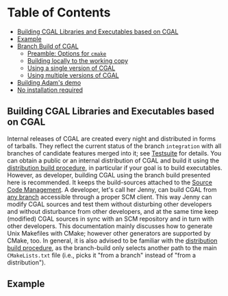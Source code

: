 <!--TOC-->

# Table of Contents
* [Building CGAL Libraries and Executables based on CGAL](#building-cgal-libraries-and-executables-based-on-cgal)
* [Example](#example)
* [Branch Build of CGAL](#branch-build-of-cgal)
  * [Preamble: Options for `cmake`](#preamble-options-for-cmake)
  * [Building locally to the working copy](#building-locally-to-the-working-copy)
  * [Using a single version of CGAL](#using-a-single-version-of-cgal)
  * [Using multiple versions of CGAL](#using-multiple-versions-of-cgal)
* [Building Adam's demo](#building-adam's-demo)
* [No installation required](#no-installation-required)

<!--TOC-->

## Building CGAL Libraries and Executables based on CGAL

Internal releases of CGAL are created every night and distributed in
forms of tarballs. They reflect the current status of the branch `integration`
with all branches of candidate features merged into it; see
[Testsuite](Developing-Features-with-Git#integrating-the-feature-branch-and-adding-it-to-the-testsuite)
for details. You can obtain a public or an internal distribution of CGAL
and build it using the [distribution build procedure](https://doc.cgal.org/latest/Manual/installation.html),
in particular if your goal is to build executables. However, as
developer, building CGAL using the branch build presented here is
recommended. It keeps the build-sources attached to the [Source Code Management](Source-Code-Management-with-Git). A
developer, let's call her Jenny, can build CGAL from [any branch](Source-Code-Management-with-Git#branches)
accessible through a proper SCM client. This way Jenny can modify CGAL
sources and test them without disturbing other developers and without
disturbance from other developers, and at the same time keep (modified)
CGAL sources in sync with an SCM repository and in turn with other
developers. This documentation mainly discusses how to generate Unix
Makefiles with CMake; however other generators are supported by CMake,
too. In general, it is also advised to be familiar with the
[distribution build procedure](https://doc.cgal.org/latest/Manual/installation.html),
as the branch-build only selects another path to the main
`CMakeLists.txt` file (i.e., picks it "from a branch" instead of "from a
distribution").

## Example

Assume that Jenny wants to try the new cool feature developed by Adam
about coloring 2D triangulations. Adam is developing his feature in the
branch `Triangulation_2-coloring-adam`. Jenny got a working copy of
`next` (or of a different branch, e.g., any of her feature branches),
e.g., by calling

``` {.bash}
 > cd /path/to/my/cgal_repository/
 > git checkout Triangulation_2-coloring-adam
 > git branch
 master
 * Triangulation_2-coloring-adam
 ...
```

**Jenny aims to compile a demo in that branch using the headers from the
branch and the CGAL libraries built from the sources contained in the
branch.** Learn next how Jenny does it.

## Branch Build of CGAL

Jenny has many options to use the *branch build* to build CGAL and then
compile some examples. The build is categorized either as in-source or
out-source. The former means that generated directories, generated
files, and the sources are placed side by side. The latter means that
generated directories and files are placed under a completely different
directory, which, for example, can be removed when not needed without
any impact on the sources. Among the different options, the in-source
option is, while possible, less typical. Thus, it is not described here.

Jenny can choose among three typical use-cases. Each case has advantages
and disadvantages, and the preferred choice depends on how Jenny's daily
work looks like.

### Preamble: Options for `cmake`

All three have in common that Jenny might enhance the calls to `cmake`
with platform-specific options or other flags as switching on or off
components of CGAL, e.g.,

``` {.bash}
  -DWITH_CGAL_Core=ON -DWITH_CGAL_Qt5=ON -DWITH_CGAL_ImageIO=ON -DWITH_examples=OFF -DWITH_demos=OFF
```

or configuring external libraries, e.g.,

``` {.bash}
 -DWITH_MPFI=ON -DWITH_RS=ON -DWITH_LEDA=ON -DLEDA_CXX_FLAGS=-ffriend-injection -DLEDA_INCLUDE_DIR=$EXACUS_LEDA/incl/ -DLEDA_LIBRARIES=$EXACUS_LEDA/libleda.so -DLEDA_LINKER_FLAGS=-lX11  
```

or any other option valid for `cmake`, e.g.

``` {.bash}
 -DCMAKE_BUILD_TYPE=Debug
```

All possible options and external libraries can be found in the
[Installation manual](https://doc.cgal.org/latest/Manual/installation.html#title22).
So, assume next that Jenny knows the options according to her platform
and liking when calling `cmake`. For simplicity, these options are not
mentioned in the next examples.

Those options can also be set using the CMake GUI `cmake-gui`.

### Building locally to the working copy

Jenny can set `$CGAL_DIR` to `/path/to/my/cgal_repository/build`. It
couples the sources and the build closer while still having an
out-of-source-build.

``` {.bash}
  > mkdir /path/to/my/cgal_repository/build
  > cd /path/to/my/cgal_repository/build
  > cmake ..
  > make
  > export CGAL_DIR=/path/to/my/cgal_repository/build
```

### Using a single version of CGAL

For many packages there is no trace of the package code in the CGAL
library objects, as the entire code of the packages resides only in
header files. As a matter of fact, the library objects themselves are
very thin and thus building CGAL is a quick process and the generated
library objects consume little space. In many cases it is sufficient to
maintain a single version of CGAL at any time, for example, when only a
single feature is developed, when several features are developed in
parallel but the different corresponding branches can share a common
version of CGAL, or when several features are developed in a single
working directory and the corresponding branches are switched rarely. In
such cases the environment variable <CGAL_DIR>, which points to the
build target directory, is set once and never changes.

Assume that Jenny would like to build CGAL from her local
repositorylocated at `/path/to/my/cgal_repository` and place the result
of the build in `~/CGAL/build`. She issue the following commands:

``` {.bash}
 > export CGAL_DIR=$HOME/CGAL/build
 > cd $CGAL_DIR
 > cmake /path/to/my/cgal_repository
 > make
```

### Using multiple versions of CGAL

In this setup, Jenny develops several features and often switches
between the corresponding branches in repository. She would like to keep
a build version of CGAL for each of the features she is developing.
Thus, for a branch `Triangulation_2-colored-adam` she builds CGAL in
`~/CGAL/builds/Triangulation_2-colored-adam`.

``` {.bash}
  > mkdir ~/CGAL/builds/Triangulation_2-colored-adam
  > cd ~/CGAL/builds/Triangulation_2-colored-adam
  > cmake /path/to/my/cgal_repository
  > make
  > export CGAL_DIR=~/CGAL/builds/Triangulation_2-colored-adam
```

In such a setup she probably keeps a build of CGAL for each branch:

``` {.bash}
  > ls ~/CGAL/builds
  Convex_hull_4-jenny
  Convex_hull_2-make_it_faster-jenny
```

Jenny only has to set `$CGAL_DIR` to the build she wants to use before
building a demo

``` {.bash}
   > export CGAL_DIR=~/CGAL/builds/Convex_hull_2-make_it_faster-jenny
```

## Building Adam's demo

Now with properly set `$CGAL_DIR` it's time for Jenny to build a demo
contained from another branch in the local repository:

``` {.bash}
  > cd /path/to/my/cgal_repository/Triangulation_2/demo/Triangulation_2/
  > git branch
  master
  * Triangulation_2-coloring-adam
  ...
  > ls
  CMakeLists.txt colored_t2.cpp
```

It might be required to generate the file `CMakeLists.txt`. This can be
done with the script [`cgal_create_cmake_script`](Scripts#cgal_create_cmake_script-same-as-cgal_create_cmakelists)
found in `/path/to/my/cgal/Scripts/scripts/`. Then call:

``` {.bash}
  > cmake .
  > make
  > ./colored_t2
```

'''The important fact is that all headers are taken from the working copy
that have been used while building CGAL in the current `$CGAL_DIR`.

Remarks on this:

-   A build may be outdated after an include/dir has been deleted,
    switched or even updated. This might lead to compile problems (link
    with outdated version). Thus, it is recommended to build CGAL after
    each update, switch, merge of a branch (in particular if directories
    have been added/deleted, or cpp files have been added, deleted or
    altered).
-   There is currently no warning that a build does not match the
    branch. However, a little experience helps to be aware of this
    problem.
-   It might be possible to add such a warning (work in progress).

Finally, she's happy about Adam's cute pictures.

## No installation required

When you install CGAL (using `make install`), you copy all generated
library-objects and header files from the branch to a predefined
directory, `CMAKE_INSTALLATION_PREFIX`. Then, if you want to use the
installed version, you need to set
`$CGAL_DIR=$CMAKE_INSTALLATION_PREFIX` accordingly, thereby detaching
the installed files from the branch and loosing the connection to the
source-code management system. For most purposes there is no need to
install CGAL.
